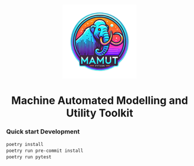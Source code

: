 <div align="center">
<img src="docs/source/_static/logo.webp" alt="MAMUT Logo" width="200"/>
  
# Machine Automated Modelling and Utility Toolkit
</div>


### Quick start Development
```sh
poetry install
poetry run pre-commit install
poetry run pytest
```
